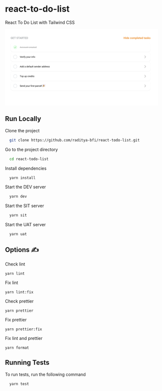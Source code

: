 # react-to-do-list

React To Do List with Tailwind CSS

![Preview](public/assets/png/preview-3.png)

## Run Locally

Clone the project

```bash
  git clone https://github.com/raditya-bfi/react-todo-list.git
```

Go to the project directory

```bash
  cd react-todo-list
```

Install dependencies

```bash
  yarn install
```

Start the DEV server

```bash
  yarn dev
```

Start the SIT server

```bash
  yarn sit
```

Start the UAT server

```bash
  yarn uat
```

## **Options ✍️**

Check lint

```
yarn lint
```

Fix lint

```
yarn lint:fix
```

Check prettier

```
yarn prettier
```

Fix prettier

```
yarn prettier:fix
```

Fix lint and prettier

```
yarn format
```

## Running Tests

To run tests, run the following command

```bash
  yarn test
```
